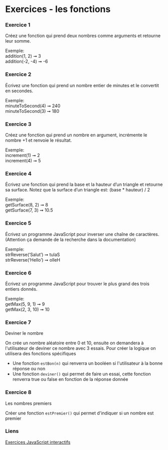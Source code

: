 # Exercices - les fonctions

### Exercice 1

Créez une fonction qui prend deux nombres comme arguments et retourne leur somme.

Exemple:    
addition(1, 2) ➞ 3  
addition(-2, -4) ➞ -6    

### Exercice 2

Écrivez une fonction qui prend un nombre entier de minutes et le convertit en secondes.

Exemple:    
minuteToSecond(4) ➞ 240    
minuteToSecond(3) ➞ 180


### Exercice 3

Créez une fonction qui prend un nombre en argument, incrémente le nombre +1 et renvoie le résultat.

Exemple:    
increment(1) ➞ 2   
increment(4) ➞ 5

### Exercice 4

Écrivez une fonction qui prend la base et la hauteur d’un triangle et retourne sa surface. Notez que la surface d’un triangle est: (base * hauteur) / 2

Exemple:    
getSurface(8, 2) ➞ 8   
getSurface(7, 3) ➞ 10.5


### Exercice 5

Écrivez un programme JavaScript pour inverser une chaîne de caractères. (Attention ça demande de la recherche dans la documentation)

Exemple:    
strReverse(‘Salut’) ➞ tulaS    
strReverse(‘Hello’) ➞ olleH

### Exercice 6

Écrivez un programme JavaScript pour trouver le plus grand des trois entiers donnés.

Exemple:    
getMax(5, 9, 1) ➞ 9    
getMax(2, 3, 10) ➞ 10

### Exercice 7
Deviner le nombre

On crée un nombre aléatoire entre 0 et 10, ensuite on demandera à l'utilisateur de deviner ce nombre avec 3 essais. Pour créer la logique on utilisera des fonctions spécifiques

- Une fonction `estBon(n)` qui renverra un booléen si l'utilisateur à la bonne réponse ou non
- Une fonction `deviner()` qui permet de faire un essai, cette fonction renverra true ou false en fonction de la réponse donnée


### Exercice 8

Les nombres premiers

Créer une fonction `estPremier()` qui permet d'indiquer si un nombre est premier

### Liens

[Exercices JavaScript interactifs](https://www.odyssey.sdlm.be/)